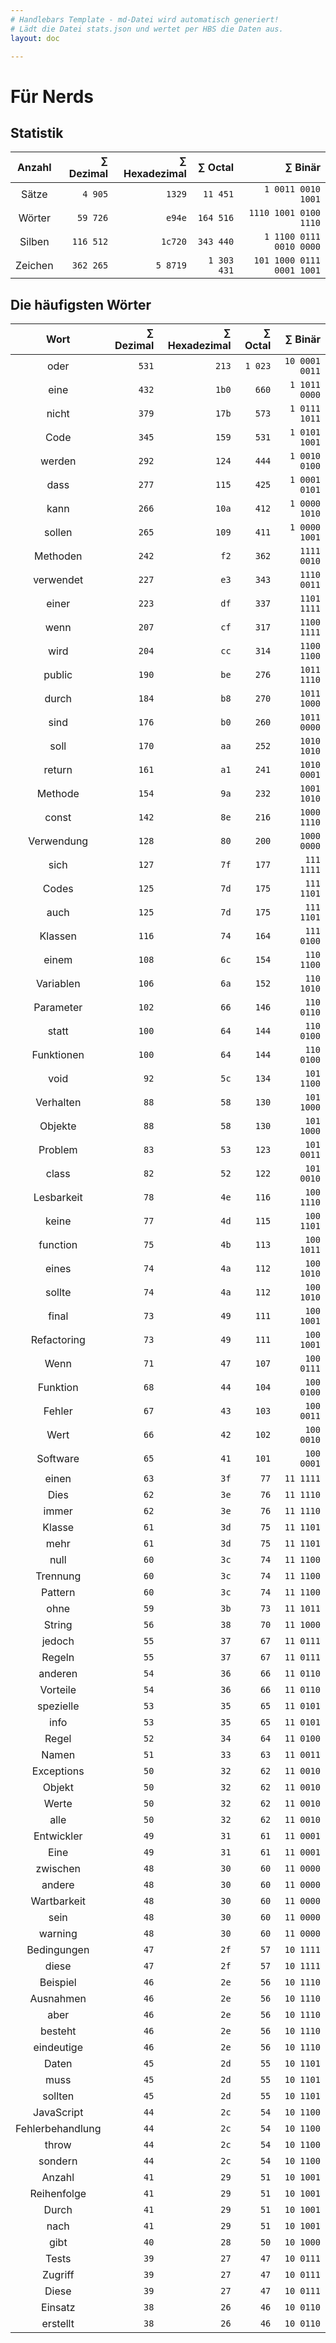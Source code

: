 ```yaml
---
# Handlebars Template - md-Datei wird automatisch generiert!
# Lädt die Datei stats.json und wertet per HBS die Daten aus.
layout: doc

---
```


# Für Nerds

## Statistik

| Anzahl | ∑ Dezimal | ∑ Hexadezimal | ∑ Octal | ∑ Binär |
|:------:|------:|------:|------:|------:|
| Sätze | `4 905` | `1329` | `11 451` | `1 0011 0010 1001` |
| Wörter | `59 726` | `e94e` | `164 516` | `1110 1001 0100 1110` |
| Silben | `116 512` | `1c720` | `343 440` | `1 1100 0111 0010 0000` |
| Zeichen | `362 265` | `5 8719` | `1 303 431` | `101 1000 0111 0001 1001` |

## Die häufigsten Wörter

| Wort | ∑ Dezimal | ∑ Hexadezimal | ∑ Octal | ∑ Binär |
|:----:|--------:|---------------:|---------:|---------:|
| oder | `531` | `213` | `1 023` | `10 0001 0011` |
| eine | `432` | `1b0` | `660` | `1 1011 0000` |
| nicht | `379` | `17b` | `573` | `1 0111 1011` |
| Code | `345` | `159` | `531` | `1 0101 1001` |
| werden | `292` | `124` | `444` | `1 0010 0100` |
| dass | `277` | `115` | `425` | `1 0001 0101` |
| kann | `266` | `10a` | `412` | `1 0000 1010` |
| sollen | `265` | `109` | `411` | `1 0000 1001` |
| Methoden | `242` | `f2` | `362` | `1111 0010` |
| verwendet | `227` | `e3` | `343` | `1110 0011` |
| einer | `223` | `df` | `337` | `1101 1111` |
| wenn | `207` | `cf` | `317` | `1100 1111` |
| wird | `204` | `cc` | `314` | `1100 1100` |
| public | `190` | `be` | `276` | `1011 1110` |
| durch | `184` | `b8` | `270` | `1011 1000` |
| sind | `176` | `b0` | `260` | `1011 0000` |
| soll | `170` | `aa` | `252` | `1010 1010` |
| return | `161` | `a1` | `241` | `1010 0001` |
| Methode | `154` | `9a` | `232` | `1001 1010` |
| const | `142` | `8e` | `216` | `1000 1110` |
| Verwendung | `128` | `80` | `200` | `1000 0000` |
| sich | `127` | `7f` | `177` | `111 1111` |
| Codes | `125` | `7d` | `175` | `111 1101` |
| auch | `125` | `7d` | `175` | `111 1101` |
| Klassen | `116` | `74` | `164` | `111 0100` |
| einem | `108` | `6c` | `154` | `110 1100` |
| Variablen | `106` | `6a` | `152` | `110 1010` |
| Parameter | `102` | `66` | `146` | `110 0110` |
| statt | `100` | `64` | `144` | `110 0100` |
| Funktionen | `100` | `64` | `144` | `110 0100` |
| void | `92` | `5c` | `134` | `101 1100` |
| Verhalten | `88` | `58` | `130` | `101 1000` |
| Objekte | `88` | `58` | `130` | `101 1000` |
| Problem | `83` | `53` | `123` | `101 0011` |
| class | `82` | `52` | `122` | `101 0010` |
| Lesbarkeit | `78` | `4e` | `116` | `100 1110` |
| keine | `77` | `4d` | `115` | `100 1101` |
| function | `75` | `4b` | `113` | `100 1011` |
| eines | `74` | `4a` | `112` | `100 1010` |
| sollte | `74` | `4a` | `112` | `100 1010` |
| final | `73` | `49` | `111` | `100 1001` |
| Refactoring | `73` | `49` | `111` | `100 1001` |
| Wenn | `71` | `47` | `107` | `100 0111` |
| Funktion | `68` | `44` | `104` | `100 0100` |
| Fehler | `67` | `43` | `103` | `100 0011` |
| Wert | `66` | `42` | `102` | `100 0010` |
| Software | `65` | `41` | `101` | `100 0001` |
| einen | `63` | `3f` | `77` | `11 1111` |
| Dies | `62` | `3e` | `76` | `11 1110` |
| immer | `62` | `3e` | `76` | `11 1110` |
| Klasse | `61` | `3d` | `75` | `11 1101` |
| mehr | `61` | `3d` | `75` | `11 1101` |
| null | `60` | `3c` | `74` | `11 1100` |
| Trennung | `60` | `3c` | `74` | `11 1100` |
| Pattern | `60` | `3c` | `74` | `11 1100` |
| ohne | `59` | `3b` | `73` | `11 1011` |
| String | `56` | `38` | `70` | `11 1000` |
| jedoch | `55` | `37` | `67` | `11 0111` |
| Regeln | `55` | `37` | `67` | `11 0111` |
| anderen | `54` | `36` | `66` | `11 0110` |
| Vorteile | `54` | `36` | `66` | `11 0110` |
| spezielle | `53` | `35` | `65` | `11 0101` |
| info | `53` | `35` | `65` | `11 0101` |
| Regel | `52` | `34` | `64` | `11 0100` |
| Namen | `51` | `33` | `63` | `11 0011` |
| Exceptions | `50` | `32` | `62` | `11 0010` |
| Objekt | `50` | `32` | `62` | `11 0010` |
| Werte | `50` | `32` | `62` | `11 0010` |
| alle | `50` | `32` | `62` | `11 0010` |
| Entwickler | `49` | `31` | `61` | `11 0001` |
| Eine | `49` | `31` | `61` | `11 0001` |
| zwischen | `48` | `30` | `60` | `11 0000` |
| andere | `48` | `30` | `60` | `11 0000` |
| Wartbarkeit | `48` | `30` | `60` | `11 0000` |
| sein | `48` | `30` | `60` | `11 0000` |
| warning | `48` | `30` | `60` | `11 0000` |
| Bedingungen | `47` | `2f` | `57` | `10 1111` |
| diese | `47` | `2f` | `57` | `10 1111` |
| Beispiel | `46` | `2e` | `56` | `10 1110` |
| Ausnahmen | `46` | `2e` | `56` | `10 1110` |
| aber | `46` | `2e` | `56` | `10 1110` |
| besteht | `46` | `2e` | `56` | `10 1110` |
| eindeutige | `46` | `2e` | `56` | `10 1110` |
| Daten | `45` | `2d` | `55` | `10 1101` |
| muss | `45` | `2d` | `55` | `10 1101` |
| sollten | `45` | `2d` | `55` | `10 1101` |
| JavaScript | `44` | `2c` | `54` | `10 1100` |
| Fehlerbehandlung | `44` | `2c` | `54` | `10 1100` |
| throw | `44` | `2c` | `54` | `10 1100` |
| sondern | `44` | `2c` | `54` | `10 1100` |
| Anzahl | `41` | `29` | `51` | `10 1001` |
| Reihenfolge | `41` | `29` | `51` | `10 1001` |
| Durch | `41` | `29` | `51` | `10 1001` |
| nach | `41` | `29` | `51` | `10 1001` |
| gibt | `40` | `28` | `50` | `10 1000` |
| Tests | `39` | `27` | `47` | `10 0111` |
| Zugriff | `39` | `27` | `47` | `10 0111` |
| Diese | `39` | `27` | `47` | `10 0111` |
| Einsatz | `38` | `26` | `46` | `10 0110` |
| erstellt | `38` | `26` | `46` | `10 0110` |
